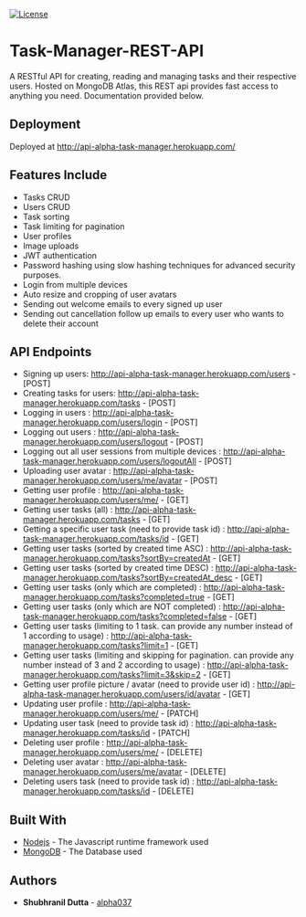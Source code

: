 [![License](http://img.shields.io/:license-mit-blue.svg)](http://doge.mit-license.org)

# Task-Manager-REST-API

A RESTful API for creating, reading and managing tasks and their respective users. Hosted on MongoDB Atlas, this REST api provides fast
access to anything you need. Documentation provided below.


## Deployment

Deployed at http://api-alpha-task-manager.herokuapp.com/


## Features Include

* Tasks CRUD
* Users CRUD
* Task sorting
* Task limiting for pagination
* User profiles
* Image uploads
* JWT authentication
* Password hashing using slow hashing techniques for advanced security purposes.
* Login from multiple devices
* Auto resize and cropping of user avatars
* Sending out welcome emails to every signed up user
* Sending out cancellation follow up emails to every user who wants to delete their account


## API Endpoints

* Signing up users: http://api-alpha-task-manager.herokuapp.com/users - [POST]
* Creating tasks for users: http://api-alpha-task-manager.herokuapp.com/tasks - [POST]
* Logging in users : http://api-alpha-task-manager.herokuapp.com/users/login - [POST]
* Logging out users : http://api-alpha-task-manager.herokuapp.com/users/logout - [POST]
* Logging out all user sessions from multiple devices : http://api-alpha-task-manager.herokuapp.com/users/logoutAll - [POST]
* Uploading user avatar : http://api-alpha-task-manager.herokuapp.com/users/me/avatar - [POST]
* Getting user profile : http://api-alpha-task-manager.herokuapp.com/users/me/ - [GET]
* Getting user tasks (all) : http://api-alpha-task-manager.herokuapp.com/tasks - [GET]
* Getting a specific user task (need to provide task id) : http://api-alpha-task-manager.herokuapp.com/tasks/id - [GET]
* Getting user tasks (sorted by created time ASC) : http://api-alpha-task-manager.herokuapp.com/tasks?sortBy=createdAt - [GET]
* Getting user tasks (sorted by created time DESC) : http://api-alpha-task-manager.herokuapp.com/tasks?sortBy=createdAt_desc - [GET]
* Getting user tasks (only which are completed) : http://api-alpha-task-manager.herokuapp.com/tasks?completed=true - [GET]
* Getting user tasks (only which are NOT completed) : http://api-alpha-task-manager.herokuapp.com/tasks?completed=false - [GET]
* Getting user tasks (limiting to 1 task. can provide any number instead of 1 according to usage) : http://api-alpha-task-manager.herokuapp.com/tasks?limit=1 - [GET]
* Getting user tasks (limiting and skipping for pagination. can provide any number instead of 3 and 2 according to usage) : http://api-alpha-task-manager.herokuapp.com/tasks?limit=3&skip=2 - [GET]
* Getting user profile picture / avatar (need to provide user id) : http://api-alpha-task-manager.herokuapp.com/users/id/avatar - [GET]
* Updating user profile : http://api-alpha-task-manager.herokuapp.com/users/me/ - [PATCH]
* Updating user task (need to provide task id) : http://api-alpha-task-manager.herokuapp.com/tasks/id - [PATCH]
* Deleting user profile : http://api-alpha-task-manager.herokuapp.com/users/me/ - [DELETE]
* Deleting user avatar : http://api-alpha-task-manager.herokuapp.com/users/me/avatar - [DELETE]
* Deleting users task (need to provide task id) : http://api-alpha-task-manager.herokuapp.com/tasks/id - [DELETE]


## Built With

* [Nodejs](https://nodejs.org/en/docs/) - The Javascript runtime framework used
* [MongoDB](https://docs.mongodb.com/manual/) - The Database used


## Authors

* **Shubhranil Dutta** - [alpha037](https://github.com/alpha037)

